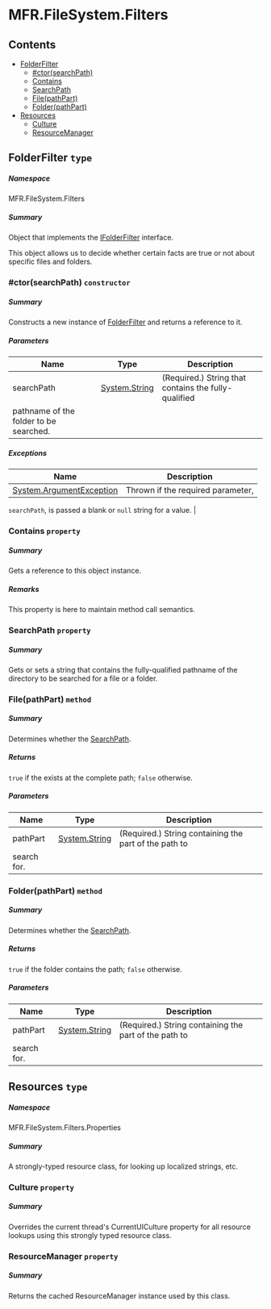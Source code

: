 <a name='assembly'></a>
# MFR.FileSystem.Filters

## Contents

- [FolderFilter](#T-MFR-FileSystem-Filters-FolderFilter 'MFR.FileSystem.Filters.FolderFilter')
  - [#ctor(searchPath)](#M-MFR-FileSystem-Filters-FolderFilter-#ctor-System-String- 'MFR.FileSystem.Filters.FolderFilter.#ctor(System.String)')
  - [Contains](#P-MFR-FileSystem-Filters-FolderFilter-Contains 'MFR.FileSystem.Filters.FolderFilter.Contains')
  - [SearchPath](#P-MFR-FileSystem-Filters-FolderFilter-SearchPath 'MFR.FileSystem.Filters.FolderFilter.SearchPath')
  - [File(pathPart)](#M-MFR-FileSystem-Filters-FolderFilter-File-System-String- 'MFR.FileSystem.Filters.FolderFilter.File(System.String)')
  - [Folder(pathPart)](#M-MFR-FileSystem-Filters-FolderFilter-Folder-System-String- 'MFR.FileSystem.Filters.FolderFilter.Folder(System.String)')
- [Resources](#T-MFR-FileSystem-Filters-Properties-Resources 'MFR.FileSystem.Filters.Properties.Resources')
  - [Culture](#P-MFR-FileSystem-Filters-Properties-Resources-Culture 'MFR.FileSystem.Filters.Properties.Resources.Culture')
  - [ResourceManager](#P-MFR-FileSystem-Filters-Properties-Resources-ResourceManager 'MFR.FileSystem.Filters.Properties.Resources.ResourceManager')

<a name='T-MFR-FileSystem-Filters-FolderFilter'></a>
## FolderFilter `type`

##### Namespace

MFR.FileSystem.Filters

##### Summary

Object that implements the
[IFolderFilter](#T-MFR-FileSystem-Filters-Interfaces-IFolderFilter 'MFR.FileSystem.Filters.Interfaces.IFolderFilter') interface.



This object allows us to decide whether certain facts are true or not about
specific files and folders.

<a name='M-MFR-FileSystem-Filters-FolderFilter-#ctor-System-String-'></a>
### #ctor(searchPath) `constructor`

##### Summary

Constructs a new instance of
[FolderFilter](#T-MFR-FileSystem-Filters-FolderFilter 'MFR.FileSystem.Filters.FolderFilter') and returns a reference to
it.

##### Parameters

| Name | Type | Description |
| ---- | ---- | ----------- |
| searchPath | [System.String](http://msdn.microsoft.com/query/dev14.query?appId=Dev14IDEF1&l=EN-US&k=k:System.String 'System.String') | (Required.) String that contains the fully-qualified
pathname of the folder to be searched. |

##### Exceptions

| Name | Description |
| ---- | ----------- |
| [System.ArgumentException](http://msdn.microsoft.com/query/dev14.query?appId=Dev14IDEF1&l=EN-US&k=k:System.ArgumentException 'System.ArgumentException') | Thrown if the required parameter,
`searchPath`, is passed a blank or `null`
string for a value. |

<a name='P-MFR-FileSystem-Filters-FolderFilter-Contains'></a>
### Contains `property`

##### Summary

Gets a reference to this object instance.

##### Remarks

This property is here to maintain method call semantics.

<a name='P-MFR-FileSystem-Filters-FolderFilter-SearchPath'></a>
### SearchPath `property`

##### Summary

Gets or sets a string that contains the fully-qualified pathname of the
directory to be searched for a file or a folder.

<a name='M-MFR-FileSystem-Filters-FolderFilter-File-System-String-'></a>
### File(pathPart) `method`

##### Summary

Determines whether the
[SearchPath](#P-MFR-FileSystem-Filters-FolderFilter-SearchPath 'MFR.FileSystem.Filters.FolderFilter.SearchPath').

##### Returns

`true` if the exists at the complete path;
`false` otherwise.

##### Parameters

| Name | Type | Description |
| ---- | ---- | ----------- |
| pathPart | [System.String](http://msdn.microsoft.com/query/dev14.query?appId=Dev14IDEF1&l=EN-US&k=k:System.String 'System.String') | (Required.) String containing the part of the path to
search for. |

<a name='M-MFR-FileSystem-Filters-FolderFilter-Folder-System-String-'></a>
### Folder(pathPart) `method`

##### Summary

Determines whether the
[SearchPath](#P-MFR-FileSystem-Filters-FolderFilter-SearchPath 'MFR.FileSystem.Filters.FolderFilter.SearchPath').

##### Returns

`true` if the folder contains the path;
`false` otherwise.

##### Parameters

| Name | Type | Description |
| ---- | ---- | ----------- |
| pathPart | [System.String](http://msdn.microsoft.com/query/dev14.query?appId=Dev14IDEF1&l=EN-US&k=k:System.String 'System.String') | (Required.) String containing the part of the path to
search for. |

<a name='T-MFR-FileSystem-Filters-Properties-Resources'></a>
## Resources `type`

##### Namespace

MFR.FileSystem.Filters.Properties

##### Summary

A strongly-typed resource class, for looking up localized strings, etc.

<a name='P-MFR-FileSystem-Filters-Properties-Resources-Culture'></a>
### Culture `property`

##### Summary

Overrides the current thread's CurrentUICulture property for all
  resource lookups using this strongly typed resource class.

<a name='P-MFR-FileSystem-Filters-Properties-Resources-ResourceManager'></a>
### ResourceManager `property`

##### Summary

Returns the cached ResourceManager instance used by this class.
